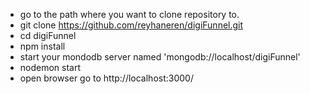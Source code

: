 - go to the path where you want to clone repository to.
- git clone https://github.com/reyhaneren/digiFunnel.git
- cd digiFunnel
- npm install
- start your mondodb server named 'mongodb://localhost/digiFunnel'
- nodemon start
- open browser go to http://localhost:3000/
